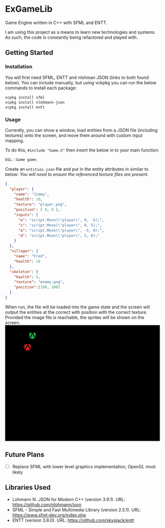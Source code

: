 # ExGameLib

Game Engine written in C++ with SFML and ENTT.

I am using this project as a means to learn new technologies and systems. As such, the code is constantly being refactored and played with. 

## Getting Started

### Installation
You will first need SFML, ENTT and nlohman JSON (links to both found below). You can include manually, but using vckpkg you can run the below commands to install each package:
```
vcpkg install sfml
vcpkg install nlohmann-json
vcpkg install entt
```

### Usage

Currently, you can show a window, load entities from a JSON file (including textures) onto the screen, and move them around with custom input mapping.

To do this, `#include "Game.h"` then insert the below in to your main function:

```cpp
EGL::Game game;
```

Create an `entities.json` file and put in the entity attributes in similar to below:
*You will need to ensure the referenced texture files are present.*
```json
{
  "player": {
    "name": "Jimmy",
    "health": 10,
    "texture": "player.png",
    "position": [ 0, 0 ],
    "inputs": {
      "w": "script.Move(\"player\", 0, -5);",
      "s": "script.Move(\"player\", 0, 5);",
      "a": "script.Move(\"player\", -5, 0);",
      "d": "script.Move(\"player\", 5, 0);"
    }
  },
  "villager": {
    "name": "Fred",
    "health": 10
  },
  "skeleton": {
    "health": 5,
    "texture": "enemy.png",
    "position":[100, 100]
  }
}
```

When run, the file will be loaded into the game state and the screen will output the entities at the correct with position with the correct texture.
Provided the image file is reachable, the sprites will be shown on the screen.
![](Assets/example_input1.gif)

## Future Plans
- [ ] Replace SFML with lower level graphics implementation, OpenGL most likely

## Libraries Used
- Lohmann N. JSON for Modern C++ (version 3.9.1). URL: https://github.com/nlohmann/json
- SFML - Simple and Fast Multimedia Library (version 2.5.1). URL: https://www.sfml-dev.org/index.php
- ENTT (version 3.8.0). URL: https://github.com/skypjack/entt
